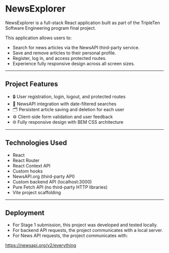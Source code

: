 # NewsExplorer

NewsExplorer is a full-stack React application built as part of the TripleTen Software Engineering program final project.

This application allows users to:

- Search for news articles via the NewsAPI third-party service.
- Save and remove articles to their personal profile.
- Register, log in, and access protected routes.
- Experience fully responsive design across all screen sizes.

---

## Project Features

- 🔒 User registration, login, logout, and protected routes
- 🔎 NewsAPI integration with date-filtered searches
- 🗂 Persistent article saving and deletion for each user
- ⚙ Client-side form validation and user feedback
- 🌐 Fully responsive design with BEM CSS architecture

---

## Technologies Used

- React
- React Router
- React Context API
- Custom hooks
- NewsAPI.org (third-party API)
- Custom backend API (localhost:3000)
- Pure Fetch API (no third-party HTTP libraries)
- Vite project scaffolding

---

## Deployment

- For Stage 1 submission, this project was developed and tested locally.
- For backend API requests, the project communicates with a local server.
- For News API requests, the project communicates with:

https://newsapi.org/v2/everything
